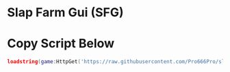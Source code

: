 # Slap Farm Gui (SFG)

# Copy Script Below

```lua
loadstring(game:HttpGet('https://raw.githubusercontent.com/Pro666Pro/slapfarmgui/main/main.lua'))()
```
